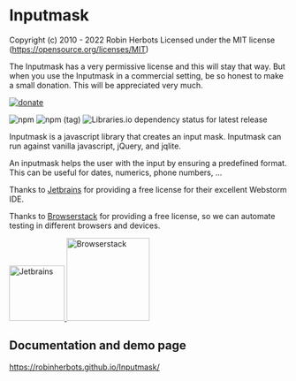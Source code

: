 # Inputmask

Copyright (c) 2010 - 2022 Robin Herbots Licensed under the MIT license (<https://opensource.org/licenses/MIT>)

The Inputmask has a very permissive license and this will stay that way.  But when you use the Inputmask in a commercial setting, be so honest to make a small donation.
This will be appreciated very much.

[![donate](https://www.paypalobjects.com/en_US/i/btn/btn_donate_SM.gif)](https://www.paypal.com/cgi-bin/webscr?cmd=_s-xclick&hosted_button_id=ZNR3EB6JTMMSS)
  
![npm](https://img.shields.io/npm/v/inputmask) ![npm (tag)](https://img.shields.io/npm/v/inputmask/next) ![Libraries.io dependency status for latest release](https://img.shields.io/librariesio/release/npm/inputmask)

Inputmask is a javascript library that creates an input mask.  Inputmask can run against vanilla javascript, jQuery, and jqlite.

An inputmask helps the user with the input by ensuring a predefined format. This can be useful for dates, numerics, phone numbers, ...

Thanks to [Jetbrains](https://www.jetbrains.com/?from=inputmask) for providing a free license for their excellent Webstorm IDE.    

Thanks to [Browserstack](https://www.browserstack.com) for providing a free license, so we can automate testing in different browsers and devices.

<a href="https://www.jetbrains.com/?from=inputmask">
  <img src="https://resources.jetbrains.com/storage/products/company/brand/logos/jb_beam.svg" alt="Jetbrains" width="100">
</a>
<a href="https://www.browserstack.com">
  <img src="https://www.browserstack.com/images/layout/browserstack-logo-600x315.png" alt="Browserstack" width="150">
</a>  


## Documentation and demo page
<https://robinherbots.github.io/Inputmask/>